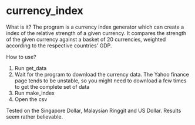 # currency_index

What is it?
The program is a currency index generator which can create a index of the relative strength of a given currency. It compares the strength of the given currency against a basket of 20 currencies, weighted according to the respective countries' GDP.

How to use?
1. Run get_data
2. Wait for the program to download the currency data. The Yahoo finance page tends to be unstable, so you might need to download a few times to get the complete set of data
3. Run make_index
4. Open the csv

Tested on the Singapore Dollar, Malaysian Ringgit and US Dollar. Results seem rather believable.
